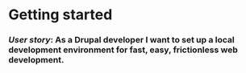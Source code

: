 Getting started
===============

### _User story_: As a Drupal developer I want to set up a local development environment for fast, easy, frictionless web development.

